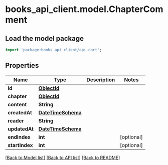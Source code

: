 # books_api_client.model.ChapterComment

## Load the model package
```dart
import 'package:books_api_client/api.dart';
```

## Properties
Name | Type | Description | Notes
------------ | ------------- | ------------- | -------------
**id** | [**ObjectId**](ObjectId.md) |  | 
**chapter** | [**ObjectId**](ObjectId.md) |  | 
**content** | **String** |  | 
**createdAt** | [**DateTimeSchema**](DateTimeSchema.md) |  | 
**reader** | **String** |  | 
**updatedAt** | [**DateTimeSchema**](DateTimeSchema.md) |  | 
**endIndex** | **int** |  | [optional] 
**startIndex** | **int** |  | [optional] 

[[Back to Model list]](../README.md#documentation-for-models) [[Back to API list]](../README.md#documentation-for-api-endpoints) [[Back to README]](../README.md)


